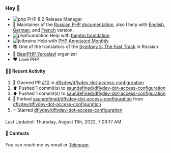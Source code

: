 ### Hey 👋

- ![php](https://user-images.githubusercontent.com/4685504/174548850-037dfd35-3b33-4154-9c50-95efd45ba66a.png) PHP 8.2 Release Manager
- 📖 Maintainer of the [Russian PHP documentation](https://github.com/php/doc-ru), also I help with [English](https://github.com/php/doc-en), [German](https://github.com/php/doc-de), and [French](https://github.com/php/doc-fr) version.
- ![phpfoundation](https://user-images.githubusercontent.com/4685504/174548733-72f62c18-f57e-47a6-8201-cb3d87e06b98.png) Help with [thephp.foundation](https://github.com/ThePHPF/thephp.foundation).
- ![jetbrains](https://user-images.githubusercontent.com/4685504/174548471-693a0e41-4db3-4251-a452-71518bfc5359.png) Help with [PHP Annotated Monthly](https://blog.jetbrains.com/phpstorm/tag/php-annotated-monthly/)
- 📚 One of the translators of
  the [Symfony 5: The Fast Track](https://symfony.com/doc/current/the-fast-track/ru/index.html)
  in Russian
- 🍻 [BeerPHP Yaroslavl](https://github.com/beerphp/yaroslavl) organizer
- ❤️ Love PHP

#### 👨‍💻 Recent Activity

<!--RECENT_ACTIVITY:start-->
1. 💪 Opened PR [#10](https://github.com/dflydev/dflydev-dot-access-configuration/pull/10) in [dflydev/dflydev-dot-access-configuration](https://github.com/dflydev/dflydev-dot-access-configuration)
2. ⬆️ Pushed 1 commit(s) to [saundefined/dflydev-dot-access-configuration](https://github.com/saundefined/dflydev-dot-access-configuration)
3. ⬆️ Pushed 1 commit(s) to [saundefined/dflydev-dot-access-configuration](https://github.com/saundefined/dflydev-dot-access-configuration)
4. 🔱 Forked [saundefined/dflydev-dot-access-configuration](https://github.com/saundefined/dflydev-dot-access-configuration) from [dflydev/dflydev-dot-access-configuration](https://github.com/dflydev/dflydev-dot-access-configuration)
5. ⭐ Starred [dflydev/dflydev-dot-access-configuration](https://github.com/dflydev/dflydev-dot-access-configuration)
<!--RECENT_ACTIVITY:end-->

<!--RECENT_ACTIVITY:last_update-->
Last Updated: Thursday, August 11th, 2022, 7:03:17 AM
<!--RECENT_ACTIVITY:last_update_end-->

#### 💌 Contacts

You can reach me by email or [Telegram](https://t.me/saundefined).
